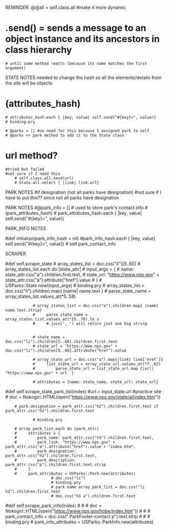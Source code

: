 REMINDER: @@all = self.class.all #make it more dynamic

# .send() = sends a message to an object instance and its ancestors in class hierarchy 
    # until some method reacts (because its name matches the first argument)

STATE NOTES
needed to change the hash so all the elements/details from the site will be objects 

# (attributes_hash)
    # attributes_hash.each { |key, value| self.send("#{key}=", value)}
    # binding.pry

    # @parks = [] #no need for this because I assigned park to self
    # @parks << park method to add it to the State class
# url method?
    #tried but failed 
    #not sure if I need this
        # self.class.all.send(url) 
        # State.all.select { |link| link.url}

PARK NOTES
#if designation (not all parks have designation)
    #not sure if I have to put this?? since not all parks have designation


PARK NOTES
#@park_info = [] # used to store park's contact info
    # (park_attributes_hash)
    # park_attributes_hash.each { |key, value| self.send("#{key}=", value)}



PARK_INFO NOTES

#def initialize(park_info_hash = nil)
    #park_info_hash.each { |key, value| self.send("#{key}=", value)}
    # self.park_contact_info


SCRAPER

#def self.scrape_state
        # array_states_list = doc.css("li")[5..60]
        # array_states_list.each do |state_attr|
        #     input_args = {
        #         name: state_attr.css("a").children.first.text,
        #         state_url: "https://www.nps.gov" + state_attr.css("a").attribute("href").value
        #     }
        # USParks::State.new(input_args)
        # binding.pry
                # array_states_list = doc.css("li").children.map{ |name| name.text }
                #     parse_state_name = array_states_list.values_at(*5..58)

                # array_states_list = doc.css("a").children.map{ |name| name.text.strip}
                #     parse_state_name = array_states_list.values_at(*15..70).to_s
                #     #.join(', ') will return just one big string

        
                # state_name = doc.css("li").children[5..60].children.first.text
                # state_url = "https://www.nps.gov" + doc.css("li").children[5..60].attribute("href").value
            
                # array_state_url = doc.css("a").map{|link| link['href']}
                #     list_state_url = array_state_url.values_at(*7..62)
                #         parse_state_url = list_state_url.map {|url| "https://www.nps.gov" + url  }

                # attributes = {name: state_name, state_url: state_url}

#def self.scrape_state_park_list(index)
    #url = input_state.url
    #practice site : # doc = Nokogiri::HTML(open("https://www.nps.gov/state/al/index.htm"))

        # park.designation = park_attr.css("h2").children.first.text if park_attr.css("h2").children.first.text
               
                # binding.pry
        
        # array_park_list.each do |park_attr|
        #     attributes = {
        #         park_name: park_attr.css("h3").children.first.text,
        #         park_link: "https://www.nps.gov" + park_attr.css("a").attribute("href").value + "index.htm",
        #         park_designation: park_attr.css("h2").children.first.text,
        #         park_description: park_attr.css("p").children.first.text.strip    
        #     }
        #     park_attributes = USParks::Park.new(attributes)
                        # doc.css("li")
                        # binding.pry
                        # park name array_park_list = doc.css("li h3").children.first.text
                        # doc.css("h3 a").children.first.text

#def self.scrape_park_info(index)
    #     # # doc = Nokogiri::HTML(open("https://www.nps.gov/hobe/index.htm"))
    #     # # park_contact_info = doc.css(".ParkFooter-contact p").text.strip
    #     # # binding.pry
    #     park_info_attributes = USParks::ParkInfo.new(attributes)